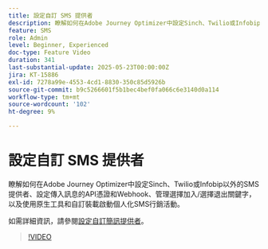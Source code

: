 ```yaml
---
title: 設定自訂 SMS 提供者
description: 瞭解如何在Adobe Journey Optimizer中設定Sinch、Twilio或Infobip以外的SMS提供者、設定傳入訊息的API憑證和Webhook、管理選擇加入/選擇退出關鍵字，以及使用原生工具和自訂裝載啟動個人化SMS行銷活動。
feature: SMS
role: Admin
level: Beginner, Experienced
doc-type: Feature Video
duration: 341
last-substantial-update: 2025-05-23T00:00:00Z
jira: KT-15886
exl-id: 7278a99e-4553-4cd1-8830-350c85d5926b
source-git-commit: b9c5266601f5b1bec4bef0fa066c6e3140d0a114
workflow-type: tm+mt
source-wordcount: '102'
ht-degree: 9%

---
```


# 設定自訂 SMS 提供者

瞭解如何在Adobe Journey Optimizer中設定Sinch、Twilio或Infobip以外的SMS提供者、設定傳入訊息的API憑證和Webhook、管理選擇加入/選擇退出關鍵字，以及使用原生工具和自訂裝載啟動個人化SMS行銷活動。

如需詳細資訊，請參閱[設定自訂簡訊提供者](https://experienceleague.adobe.com/en/docs/journey-optimizer/using/channels/sms/configure-sms/sms-configuration-custom)。

>[!VIDEO](https://video.tv.adobe.com/v/3431625/?learn=on&enablevpops)
